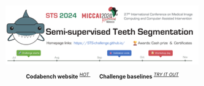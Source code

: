 <div align="center">
  <img src="docs/sts2024-logo.png"/>
  <div>&nbsp;</div>
  <div align="center">
    <b>Codabench website</b>
    <sup>
      <a href="[https://openmmlab.com](https://www.codabench.org/competitions/3024)">
        <i>HOT</i>
      </a>
    </sup>
    &nbsp;&nbsp;&nbsp;&nbsp;&nbsp;
    <b>Challenge baselines</b>
    <sup>
      <a href="#">
        <i>TRY IT OUT</i>
      </a>
    </sup>
  </div>
  <div>&nbsp;</div>
</div

